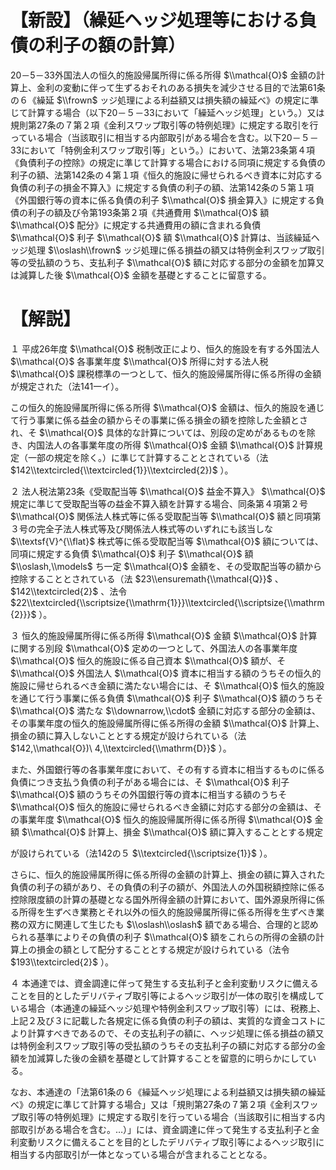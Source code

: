 # 【新設】（繰延ヘッジ処理等における負債の利子の額の計算）

20－5－33外国法人の恒久的施設帰属所得に係る所得 $\\mathcal{O}$ 金額の計算上、金利の変動に伴って生ずるおそれのある損失を減少させる目的で法第61条の６《繰延 $\\frown$ ッジ処理による利益額又は損失額の繰延べ》の規定に準じて計算する場合（以下20－５－33において「繰延ヘッジ処理」という。）又は規則第27条の７第２項《金利スワップ取引等の特例処理》に規定する取引を行っている場合（当該取引に相当する内部取引がある場合を含む。以下20－５－33において「特例金利スワップ取引等」という。）において、法第23条第４項《負債利子の控除》の規定に準じて計算する場合における同項に規定する負債の利子の額、法第142条の４第１項《恒久的施設に帰せられるべき資本に対応する負債の利子の損金不算入》に規定する負債の利子の額、法第142条の５第１項《外国銀行等の資本に係る負債の利子 $\\mathcal{O}$ 損金算入》に規定する負債の利子の額及び令第193条第２項《共通費用 $\\mathcal{O}$ 額 $\\mathcal{O}$ 配分》に規定する共通費用の額に含まれる負債 $\\mathcal{O}$ 利子 $\\mathcal{O}$ 額 $\\mathcal{O}$ 計算は、当該繰延ヘッジ処理 $\\oslash\\frown$ ッジ処理に係る損益の額又は特例金利スワップ取引等の受払額のうち、支払利子 $\\mathcal{O}$ 額に対応する部分の金額を加算又は減算した後 $\\mathcal{O}$ 金額を基礎とすることに留意する。

# 【解説】

１ 平成26年度 $\\mathcal{O}$ 税制改正により、恒久的施設を有する外国法人 $\\mathcal{O}$ 各事業年度 $\\mathcal{O}$ 所得に対する法人税 $\\mathcal{O}$ 課税標準の一つとして、恒久的施設帰属所得に係る所得の金額が規定された（法141一イ）。

この恒久的施設帰属所得に係る所得 $\\mathcal{O}$ 金額は、恒久的施設を通じて行う事業に係る益金の額からその事業に係る損金の額を控除した金額とされ、そ $\\mathcal{O}$ 具体的な計算については、別段の定めがあるものを除き、内国法人の各事業年度の所得 $\\mathcal{O}$ 金額 $\\mathcal{O}$ 計算規定（一部の規定を除く。）に準じて計算することとされている（法 $142\\textcircled{\\textcircled{1}}\\textcircled{2})$ ）。

２ 法人税法第23条《受取配当等 $\\mathcal{O}$ 益金不算入》 $\\mathcal{O}$ 規定に準じて受取配当等の益金不算入額を計算する場合、同条第４項第２号 $\\mathcal{O}$ 関係法人株式等に係る受取配当等 $\\mathcal{O}$ 額と同項第３号の完全子法人株式等及び関係法人株式等のいずれにも該当しな $\\textsf{V}^{\\flat}$ 株式等に係る受取配当等 $\\mathcal{O}$ 額については、同項に規定する負債 $\\mathcal{O}$ 利子 $\\mathcal{O}$ 額 $\\oslash,\\models$ ち一定 $\\mathcal{O}$ 金額を、その受取配当等の額から控除することとされている（法 $23\\ensuremath{\\mathcal{Q}}$ 、 $142\\textcircled{2}$ 、法令 $22\\textcircled{\\scriptsize{\\mathrm{1}}}\\textcircled{\\scriptsize{\\mathrm{2}}}$ ）。

３ 恒久的施設帰属所得に係る所得 $\\mathcal{O}$ 金額 $\\mathcal{O}$ 計算に関する別段 $\\mathcal{O}$ 定めの一つとして、外国法人の各事業年度 $\\mathcal{O}$ 恒久的施設に係る自己資本 $\\mathcal{O}$ 額が、そ $\\mathcal{O}$ 外国法人 $\\mathcal{O}$ 資本に相当する額のうちその恒久的施設に帰せられるべき金額に満たない場合には、そ $\\mathcal{O}$ 恒久的施設を通じて行う事業に係る負債 $\\mathcal{O}$ 利子 $\\mathcal{O}$ 額のうちそ $\\mathcal{O}$ 満たな $\\downarrow,\\cdot$ 金額に対応する部分の金額は、その事業年度の恒久的施設帰属所得に係る所得の金額 $\\mathcal{O}$ 計算上、損金の額に算入しないこととする規定が設けられている（法 $142,\\mathcal{O})\ 4,\\textcircled{\\mathrm{D}}$ ）。

また、外国銀行等の各事業年度において、その有する資本に相当するものに係る負債につき支払う負債の利子がある場合には、そ $\\mathcal{O}$ 利子 $\\mathcal{O}$ 額のうちその外国銀行等の資本に相当する額のうちそ $\\mathcal{O}$ 恒久的施設に帰せられるべき金額に対応する部分の金額は、その事業年度 $\\mathcal{O}$ 恒久的施設帰属所得に係る所得 $\\mathcal{O}$ 金額 $\\mathcal{O}$ 計算上、損金 $\\mathcal{O}$ 額に算入することとする規定

が設けられている（法142の５ $\\textcircled{\\scriptsize{1}}$ ）。

さらに、恒久的施設帰属所得に係る所得の金額の計算上、損金の額に算入された負債の利子の額があり、その負債の利子の額が、外国法人の外国税額控除に係る控除限度額の計算の基礎となる国外所得金額の計算において、国外源泉所得に係る所得を生ずべき業務とそれ以外の恒久的施設帰属所得に係る所得を生ずべき業務の双方に関連して生じたも $\\oslash\\oslash$ 額である場合、合理的と認められる基準によりその負債の利子 $\\mathcal{O}$ 額をこれらの所得の金額の計算上の損金の額として配分することとする規定が設けられている（法令 $193\\textcircled{2}$ ）。

４ 本通達では、資金調達に伴って発生する支払利子と金利変動リスクに備えることを目的としたデリバティブ取引等によるヘッジ取引が一体の取引を構成している場合（本通達の繰延ヘッジ処理や特例金利スワップ取引等）には、税務上、上記２及び３に記載した各規定に係る負債の利子の額は、実質的な資金コストにより計算すべきであるので、その支払利子の額に、ヘッジ処理に係る損益の額又は特例金利スワップ取引等の受払額のうちその支払利子の額に対応する部分の金額を加減算した後の金額を基礎として計算することを留意的に明らかにしている。

なお、本通達の「法第61条の６《繰延ヘッジ処理による利益額又は損失額の繰延べ》の規定に準じて計算する場合」又は「規則第27条の７第２項《金利スワップ取引等の特例処理》に規定する取引を行っている場合（当該取引に相当する内部取引がある場合を含む。…）」には、資金調達に伴って発生する支払利子と金利変動リスクに備えることを目的としたデリバティブ取引等によるヘッジ取引に相当する内部取引が一体となっている場合が含まれることとなる。
